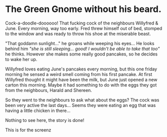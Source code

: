 # The Green Gnome without his beard.

Cock-a-doodle-doooooo!
That fucking cock of the neighbours Willyfred & June. Every morning, way too early.
Fred threw himself out of bed, stomped to the window and was ready to throw his shoe at the miserable beast.

"That goddamn sunlight..." he groans while weeping his eyes... He looks behind him _"she is still sleeping... good! I wouldn't be able to take that too"_ he thinks.
However she makes some really good pancakes, so he decides to wake her up.

Willyfred loves eating June's pancakes every morning, but this one friday morning he sensed a weird smell coming from his first pancake.
At first Willyfred thought it might have been the milk, but June just opened a new carton this morning.
Maybe it had something to do with the eggs they got from the neighbours, Harald and Shereen.

So they went to the neighbours to ask what about the eggs?
The cock was been very active the last days...
Seems they were eating an egg that was having a little chicken in there...


Nothing to see here, the story is done!

This is for the screenz
